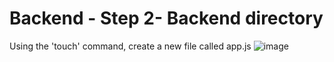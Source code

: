 # Backend - Step 2- Backend directory
Using the 'touch' command, create a new file called app.js
![image](https://github.com/scott5Tots/react-starter-app/assets/143639211/2d6178d6-d9e3-4906-82f3-99c3dd3ec170)
